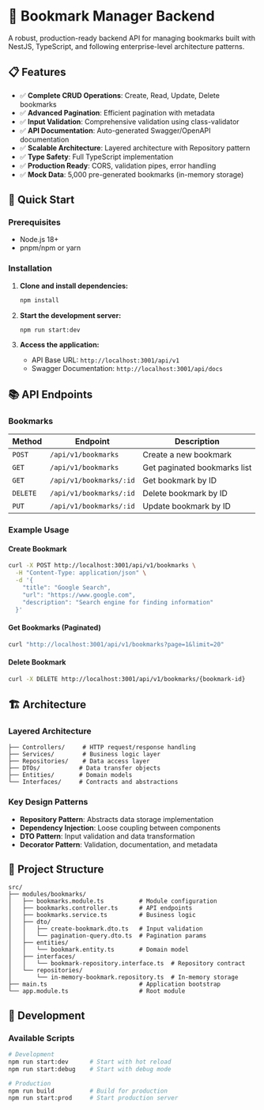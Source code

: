 # 🔖 Bookmark Manager Backend

A robust, production-ready backend API for managing bookmarks built with NestJS, TypeScript, and following enterprise-level architecture patterns.

## 📋 Features

- ✅ **Complete CRUD Operations**: Create, Read, Update, Delete bookmarks
- ✅ **Advanced Pagination**: Efficient pagination with metadata
- ✅ **Input Validation**: Comprehensive validation using class-validator
- ✅ **API Documentation**: Auto-generated Swagger/OpenAPI documentation
- ✅ **Scalable Architecture**: Layered architecture with Repository pattern
- ✅ **Type Safety**: Full TypeScript implementation
- ✅ **Production Ready**: CORS, validation pipes, error handling
- ✅ **Mock Data**: 5,000 pre-generated bookmarks (in-memory storage)

## 🚀 Quick Start

### Prerequisites

- Node.js 18+
- pnpm/npm or yarn

### Installation

1. **Clone and install dependencies:**

   ```bash
   npm install
   ```

2. **Start the development server:**

   ```bash
   npm run start:dev
   ```

3. **Access the application:**
   - API Base URL: `http://localhost:3001/api/v1`
   - Swagger Documentation: `http://localhost:3001/api/docs`

## 📚 API Endpoints

### Bookmarks

| Method   | Endpoint                | Description                  |
| -------- | ----------------------- | ---------------------------- |
| `POST`   | `/api/v1/bookmarks`     | Create a new bookmark        |
| `GET`    | `/api/v1/bookmarks`     | Get paginated bookmarks list |
| `GET`    | `/api/v1/bookmarks/:id` | Get bookmark by ID           |
| `DELETE` | `/api/v1/bookmarks/:id` | Delete bookmark by ID        |
| `PUT`    | `/api/v1/bookmarks/:id` | Update bookmark by ID        |

### Example Usage

#### Create Bookmark

```bash
curl -X POST http://localhost:3001/api/v1/bookmarks \
  -H "Content-Type: application/json" \
  -d '{
    "title": "Google Search",
    "url": "https://www.google.com",
    "description": "Search engine for finding information"
  }'
```

#### Get Bookmarks (Paginated)

```bash
curl "http://localhost:3001/api/v1/bookmarks?page=1&limit=20"
```

#### Delete Bookmark

```bash
curl -X DELETE http://localhost:3001/api/v1/bookmarks/{bookmark-id}
```

## 🏗️ Architecture

### Layered Architecture

```
├── Controllers/     # HTTP request/response handling
├── Services/        # Business logic layer
├── Repositories/    # Data access layer
├── DTOs/           # Data transfer objects
├── Entities/       # Domain models
└── Interfaces/     # Contracts and abstractions
```

### Key Design Patterns

- **Repository Pattern**: Abstracts data storage implementation
- **Dependency Injection**: Loose coupling between components
- **DTO Pattern**: Input validation and data transformation
- **Decorator Pattern**: Validation, documentation, and metadata

## 📁 Project Structure

```
src/
├── modules/bookmarks/
│   ├── bookmarks.module.ts          # Module configuration
│   ├── bookmarks.controller.ts      # API endpoints
│   ├── bookmarks.service.ts         # Business logic
│   ├── dto/
│   │   ├── create-bookmark.dto.ts   # Input validation
│   │   └── pagination-query.dto.ts  # Pagination params
│   ├── entities/
│   │   └── bookmark.entity.ts       # Domain model
│   ├── interfaces/
│   │   └── bookmark-repository.interface.ts  # Repository contract
│   └── repositories/
│       └── in-memory-bookmark.repository.ts  # In-memory storage
├── main.ts                          # Application bootstrap
└── app.module.ts                    # Root module
```

## 🔧 Development

### Available Scripts

```bash
# Development
npm run start:dev      # Start with hot reload
npm run start:debug    # Start with debug mode

# Production
npm run build          # Build for production
npm run start:prod     # Start production server

```
